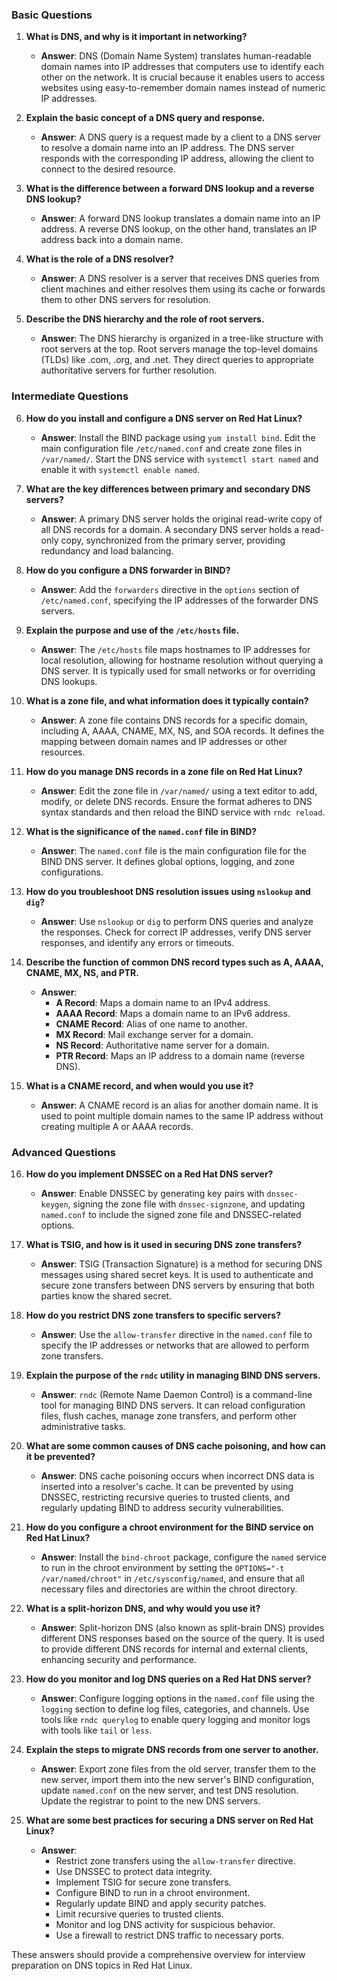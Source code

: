 

### Basic Questions

1. **What is DNS, and why is it important in networking?**
   - **Answer**: DNS (Domain Name System) translates human-readable domain names into IP addresses that computers use to identify each other on the network. It is crucial because it enables users to access websites using easy-to-remember domain names instead of numeric IP addresses.

2. **Explain the basic concept of a DNS query and response.**
   - **Answer**: A DNS query is a request made by a client to a DNS server to resolve a domain name into an IP address. The DNS server responds with the corresponding IP address, allowing the client to connect to the desired resource.

3. **What is the difference between a forward DNS lookup and a reverse DNS lookup?**
   - **Answer**: A forward DNS lookup translates a domain name into an IP address. A reverse DNS lookup, on the other hand, translates an IP address back into a domain name.

4. **What is the role of a DNS resolver?**
   - **Answer**: A DNS resolver is a server that receives DNS queries from client machines and either resolves them using its cache or forwards them to other DNS servers for resolution.

5. **Describe the DNS hierarchy and the role of root servers.**
   - **Answer**: The DNS hierarchy is organized in a tree-like structure with root servers at the top. Root servers manage the top-level domains (TLDs) like .com, .org, and .net. They direct queries to appropriate authoritative servers for further resolution.

### Intermediate Questions

6. **How do you install and configure a DNS server on Red Hat Linux?**
   - **Answer**: Install the BIND package using `yum install bind`. Edit the main configuration file `/etc/named.conf` and create zone files in `/var/named/`. Start the DNS service with `systemctl start named` and enable it with `systemctl enable named`.

7. **What are the key differences between primary and secondary DNS servers?**
   - **Answer**: A primary DNS server holds the original read-write copy of all DNS records for a domain. A secondary DNS server holds a read-only copy, synchronized from the primary server, providing redundancy and load balancing.

8. **How do you configure a DNS forwarder in BIND?**
   - **Answer**: Add the `forwarders` directive in the `options` section of `/etc/named.conf`, specifying the IP addresses of the forwarder DNS servers.

9. **Explain the purpose and use of the `/etc/hosts` file.**
   - **Answer**: The `/etc/hosts` file maps hostnames to IP addresses for local resolution, allowing for hostname resolution without querying a DNS server. It is typically used for small networks or for overriding DNS lookups.

10. **What is a zone file, and what information does it typically contain?**
    - **Answer**: A zone file contains DNS records for a specific domain, including A, AAAA, CNAME, MX, NS, and SOA records. It defines the mapping between domain names and IP addresses or other resources.

11. **How do you manage DNS records in a zone file on Red Hat Linux?**
    - **Answer**: Edit the zone file in `/var/named/` using a text editor to add, modify, or delete DNS records. Ensure the format adheres to DNS syntax standards and then reload the BIND service with `rndc reload`.

12. **What is the significance of the `named.conf` file in BIND?**
    - **Answer**: The `named.conf` file is the main configuration file for the BIND DNS server. It defines global options, logging, and zone configurations.

13. **How do you troubleshoot DNS resolution issues using `nslookup` and `dig`?**
    - **Answer**: Use `nslookup` or `dig` to perform DNS queries and analyze the responses. Check for correct IP addresses, verify DNS server responses, and identify any errors or timeouts.

14. **Describe the function of common DNS record types such as A, AAAA, CNAME, MX, NS, and PTR.**
    - **Answer**:
      - **A Record**: Maps a domain name to an IPv4 address.
      - **AAAA Record**: Maps a domain name to an IPv6 address.
      - **CNAME Record**: Alias of one name to another.
      - **MX Record**: Mail exchange server for a domain.
      - **NS Record**: Authoritative name server for a domain.
      - **PTR Record**: Maps an IP address to a domain name (reverse DNS).

15. **What is a CNAME record, and when would you use it?**
    - **Answer**: A CNAME record is an alias for another domain name. It is used to point multiple domain names to the same IP address without creating multiple A or AAAA records.

### Advanced Questions

16. **How do you implement DNSSEC on a Red Hat DNS server?**
    - **Answer**: Enable DNSSEC by generating key pairs with `dnssec-keygen`, signing the zone file with `dnssec-signzone`, and updating `named.conf` to include the signed zone file and DNSSEC-related options.

17. **What is TSIG, and how is it used in securing DNS zone transfers?**
    - **Answer**: TSIG (Transaction Signature) is a method for securing DNS messages using shared secret keys. It is used to authenticate and secure zone transfers between DNS servers by ensuring that both parties know the shared secret.

18. **How do you restrict DNS zone transfers to specific servers?**
    - **Answer**: Use the `allow-transfer` directive in the `named.conf` file to specify the IP addresses or networks that are allowed to perform zone transfers.

19. **Explain the purpose of the `rndc` utility in managing BIND DNS servers.**
    - **Answer**: `rndc` (Remote Name Daemon Control) is a command-line tool for managing BIND DNS servers. It can reload configuration files, flush caches, manage zone transfers, and perform other administrative tasks.

20. **What are some common causes of DNS cache poisoning, and how can it be prevented?**
    - **Answer**: DNS cache poisoning occurs when incorrect DNS data is inserted into a resolver's cache. It can be prevented by using DNSSEC, restricting recursive queries to trusted clients, and regularly updating BIND to address security vulnerabilities.

21. **How do you configure a chroot environment for the BIND service on Red Hat Linux?**
    - **Answer**: Install the `bind-chroot` package, configure the `named` service to run in the chroot environment by setting the `OPTIONS="-t /var/named/chroot"` in `/etc/sysconfig/named`, and ensure that all necessary files and directories are within the chroot directory.

22. **What is a split-horizon DNS, and why would you use it?**
    - **Answer**: Split-horizon DNS (also known as split-brain DNS) provides different DNS responses based on the source of the query. It is used to provide different DNS records for internal and external clients, enhancing security and performance.

23. **How do you monitor and log DNS queries on a Red Hat DNS server?**
    - **Answer**: Configure logging options in the `named.conf` file using the `logging` section to define log files, categories, and channels. Use tools like `rndc querylog` to enable query logging and monitor logs with tools like `tail` or `less`.

24. **Explain the steps to migrate DNS records from one server to another.**
    - **Answer**: Export zone files from the old server, transfer them to the new server, import them into the new server's BIND configuration, update `named.conf` on the new server, and test DNS resolution. Update the registrar to point to the new DNS servers.

25. **What are some best practices for securing a DNS server on Red Hat Linux?**
    - **Answer**:
      - Restrict zone transfers using the `allow-transfer` directive.
      - Use DNSSEC to protect data integrity.
      - Implement TSIG for secure zone transfers.
      - Configure BIND to run in a chroot environment.
      - Regularly update BIND and apply security patches.
      - Limit recursive queries to trusted clients.
      - Monitor and log DNS activity for suspicious behavior.
      - Use a firewall to restrict DNS traffic to necessary ports.

These answers should provide a comprehensive overview for interview preparation on DNS topics in Red Hat Linux.

